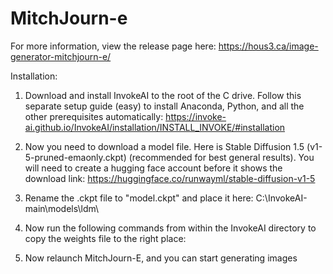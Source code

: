 # MitchJourn-e

For more information, view the release page here: https://hous3.ca/image-generator-mitchjourn-e/

Installation:
1. Download and install InvokeAI to the root of the C drive. Follow this separate setup guide (easy) to install Anaconda, Python, and all the other prerequisites automatically:
https://invoke-ai.github.io/InvokeAI/installation/INSTALL_INVOKE/#installation

2. Now you need to download a model file.
Here is Stable Diffusion 1.5 (v1-5-pruned-emaonly.ckpt) (recommended for best general results).
You will need to create a hugging face account before it shows the download link:
https://huggingface.co/runwayml/stable-diffusion-v1-5

3. Rename the .ckpt file to "model.ckpt" and place it here:
C:\InvokeAI-main\models\ldm\

4. Now run the following commands from within the InvokeAI directory to copy the weights file to the right place:

5. Now relaunch MitchJourn-E, and you can start generating images
